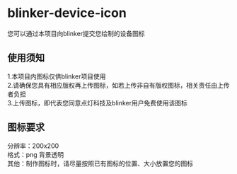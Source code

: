 # blinker-device-icon  
您可以通过本项目向blinker提交您绘制的设备图标  

## 使用须知  
1.本项目内图标仅供blinker项目使用  
2.请确保您具有相应版权再上传图标，如若上传非自有版权图标，相关责任由上传者负担  
3.上传图标，即代表您同意点灯科技及blinker用户免费使用该图标  

## 图标要求  
分辨率：200x200  
格式：png 背景透明  
其他：制作图标时，请尽量按照已有图标的位置、大小放置您的图标  